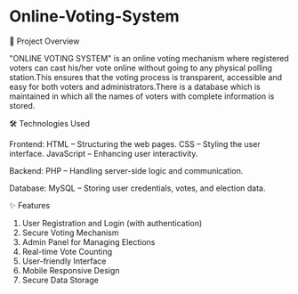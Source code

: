 # Online-Voting-System

📌 Project Overview

"ONLINE VOTING SYSTEM" is an online voting mechanism where registered voters can cast his/her vote online without going to any physical polling station.This ensures that the voting process is transparent, accessible and easy for both voters and administrators.There is a database which is maintained in which all the names of voters with complete information is stored.

🛠️ Technologies Used

Frontend:
HTML – Structuring the web pages.
CSS – Styling the user interface.
JavaScript – Enhancing user interactivity.

Backend:
PHP – Handling server-side logic and communication.

Database:
MySQL – Storing user credentials, votes, and election data.

✨ Features

1. User Registration and Login (with authentication)
2. Secure Voting Mechanism
3. Admin Panel for Managing Elections
4. Real-time Vote Counting
5. User-friendly Interface
6. Mobile Responsive Design
7. Secure Data Storage
